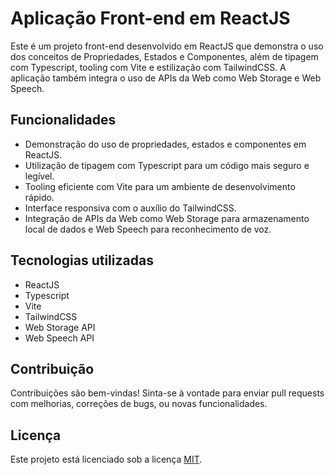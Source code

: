# Aplicação Front-end em ReactJS

Este é um projeto front-end desenvolvido em ReactJS que demonstra o uso dos conceitos de Propriedades, Estados e Componentes, além de tipagem com Typescript, tooling com Vite e estilização com TailwindCSS. A aplicação também integra o uso de APIs da Web como Web Storage e Web Speech.

## Funcionalidades

- Demonstração do uso de propriedades, estados e componentes em ReactJS.
- Utilização de tipagem com Typescript para um código mais seguro e legível.
- Tooling eficiente com Vite para um ambiente de desenvolvimento rápido.
- Interface responsiva com o auxílio do TailwindCSS.
- Integração de APIs da Web como Web Storage para armazenamento local de dados e Web Speech para reconhecimento de voz.

## Tecnologias utilizadas

- ReactJS
- Typescript
- Vite
- TailwindCSS
- Web Storage API
- Web Speech API

## Contribuição

Contribuições são bem-vindas! Sinta-se à vontade para enviar pull requests com melhorias, correções de bugs, ou novas funcionalidades.

## Licença

Este projeto está licenciado sob a licença [MIT](https://opensource.org/licenses/MIT).